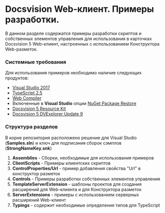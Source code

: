 # Docsvision Web-клиент. Примеры разработки. 

В данном разделе содержатся примеры разработки скриптов и собственных элементов управления для использования в карточках Docsvision 5 Web-клиент, настроенных с использованием Конструктора Web-разметок.

### Системные требования

Для использования примеров необходимо наличие следующих продуктов:

* [Visual Studio 2017](https://www.visualstudio.com)
* [TypeScript 2.5](https://www.typescriptlang.org)
* [Web Compiler](https://marketplace.visualstudio.com/items?itemName=MadsKristensen.WebCompiler)
* Включенные в **Visual Studio** опции  [NuGet Package Restore](https://docs.microsoft.com/en-us/nuget/consume-packages/package-restore#enabling-and-disabling-package-restore)
* [Docsvision 5 Resource Kit](http://bit.ly/2qEerjr)
* [Docsvision 5 DVExplorer Update 9](http://bit.ly/2sr5DKd)

### Структура разделов

В корне репозитория расположено решение для Visual Studio (**Samples.sln**) и ключ для подписания сборок сэмплов (**StrongNameKey.snk**)

 1. **Assemblies** - Сборки, необходимые для использования примеров
 2. **ClientScripts** - Примеры клиентских скриптов
 3. **ControlProperties/Url** - пример добавления свойства "Url" в конструктор разметок
 4. **Controls** - Примеры разработки собственных элементов управления
 5. **TemplateServerExtension** - шаблоны проектов для создания расширений для Web-клиента и для Конструктора разметок
 6. **ServerExtensions** - примеры с использованием серверных расширений Web-клиент
 7. **Typings** - содержит необходимые определения типов для TypeScript
